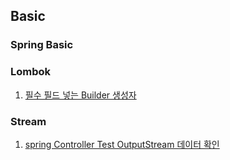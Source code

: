 ## Basic

### Spring Basic


### Lombok
1. [필수 필드 넣는 Builder 생성자](src/main/java/com/chaibin/practice/entity/TestDto.java)


### Stream
1. [spring Controller Test OutputStream 데이터 확인](src/test/java/com/chaibin/practice/controller/StreamControllerTest.java)
